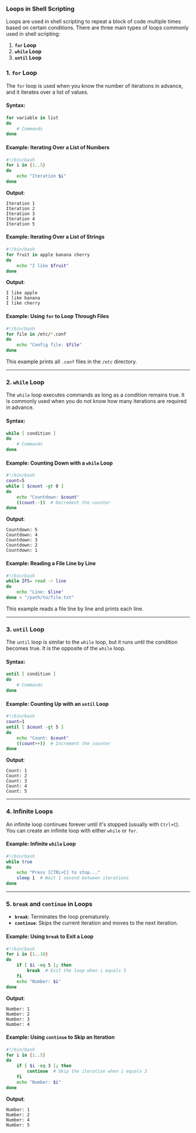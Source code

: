 ### Loops in Shell Scripting

Loops are used in shell scripting to repeat a block of code multiple times based on certain conditions. There are three main types of loops commonly used in shell scripting:

1. **`for` Loop**
2. **`while` Loop**
3. **`until` Loop**

### 1. **`for` Loop**

The `for` loop is used when you know the number of iterations in advance, and it iterates over a list of values.

#### Syntax:
```bash
for variable in list
do
    # Commands
done
```

#### Example: Iterating Over a List of Numbers
```bash
#!/bin/bash
for i in {1..5}
do
    echo "Iteration $i"
done
```
**Output**:
```
Iteration 1
Iteration 2
Iteration 3
Iteration 4
Iteration 5
```

#### Example: Iterating Over a List of Strings
```bash
#!/bin/bash
for fruit in apple banana cherry
do
    echo "I like $fruit"
done
```
**Output**:
```
I like apple
I like banana
I like cherry
```

#### Example: Using `for` to Loop Through Files
```bash
#!/bin/bash
for file in /etc/*.conf
do
    echo "Config file: $file"
done
```
This example prints all `.conf` files in the `/etc` directory.

---

### 2. **`while` Loop**

The `while` loop executes commands as long as a condition remains true. It is commonly used when you do not know how many iterations are required in advance.

#### Syntax:
```bash
while [ condition ]
do
    # Commands
done
```

#### Example: Counting Down with a `while` Loop
```bash
#!/bin/bash
count=5
while [ $count -gt 0 ]
do
    echo "Countdown: $count"
    ((count--))  # Decrement the counter
done
```
**Output**:
```
Countdown: 5
Countdown: 4
Countdown: 3
Countdown: 2
Countdown: 1
```

#### Example: Reading a File Line by Line
```bash
#!/bin/bash
while IFS= read -r line
do
    echo "Line: $line"
done < "/path/to/file.txt"
```
This example reads a file line by line and prints each line.

---

### 3. **`until` Loop**

The `until` loop is similar to the `while` loop, but it runs until the condition becomes true. It is the opposite of the `while` loop.

#### Syntax:
```bash
until [ condition ]
do
    # Commands
done
```

#### Example: Counting Up with an `until` Loop
```bash
#!/bin/bash
count=1
until [ $count -gt 5 ]
do
    echo "Count: $count"
    ((count++))  # Increment the counter
done
```
**Output**:
```
Count: 1
Count: 2
Count: 3
Count: 4
Count: 5
```

---

### 4. **Infinite Loops**

An infinite loop continues forever until it's stopped (usually with `Ctrl+C`). You can create an infinite loop with either `while` or `for`.

#### Example: Infinite `while` Loop
```bash
#!/bin/bash
while true
do
    echo "Press [CTRL+C] to stop..."
    sleep 1  # Wait 1 second between iterations
done
```

---

### 5. **`break` and `continue` in Loops**

- **`break`**: Terminates the loop prematurely.
- **`continue`**: Skips the current iteration and moves to the next iteration.

#### Example: Using `break` to Exit a Loop
```bash
#!/bin/bash
for i in {1..10}
do
    if [ $i -eq 5 ]; then
        break  # Exit the loop when i equals 5
    fi
    echo "Number: $i"
done
```
**Output**:
```
Number: 1
Number: 2
Number: 3
Number: 4
```

#### Example: Using `continue` to Skip an Iteration
```bash
#!/bin/bash
for i in {1..5}
do
    if [ $i -eq 3 ]; then
        continue  # Skip the iteration when i equals 3
    fi
    echo "Number: $i"
done
```
**Output**:
```
Number: 1
Number: 2
Number: 4
Number: 5
```

